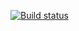 [![Build status](https://ci.appveyor.com/api/projects/status/97wryfannba8ia32?svg=true)](https://ci.appveyor.com/project/Evstafa/patternstasktwo)